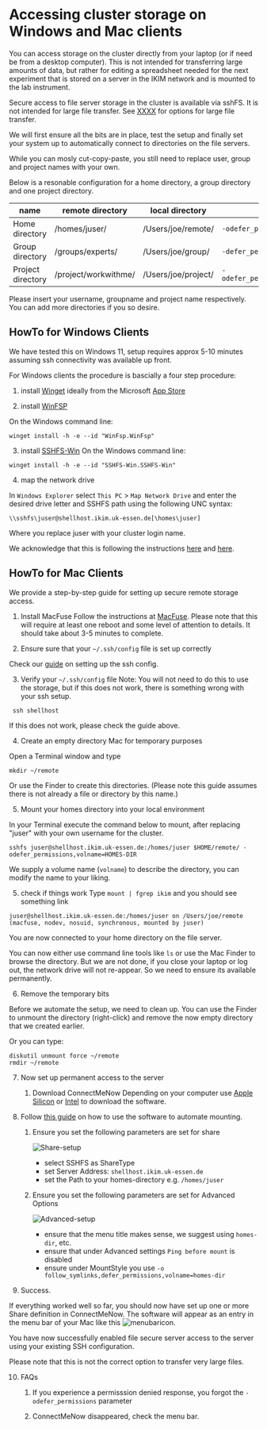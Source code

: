 # Accessing cluster storage on Windows and Mac clients

You can access storage on the cluster directly from your laptop (or if need be from a desktop computer). This is not intended for transferring large amounts of data, but rather for editing a spreadsheet needed for the next experiment that is stored on a server in the IKIM network and is mounted to the lab instrument.

Secure access to file server storage in the cluster is available via sshFS. It is not intended for large file transfer. See [XXXX](http://some.where) for options for large file transfer.

We will first ensure all the bits are in place, test the setup and finally set your system up to automatically connect to directories on the file servers.

While you can mosly cut-copy-paste, you still 
need to replace user, group and project names with your own.

Below is a resonable configuration for a home directory, a group directory and one project directory. 

| name | remote directory | local directory  |  Parameters|
| ---  | --- |  -- | ---| 
| Home directory    | /homes/juser/ | /Users/joe/remote/ |`-odefer_permissions,volname=HOMES-DIR`|
| Group directory    | /groups/experts/ | /Users/joe/group/ |`-defer_permissions,volname=GROUPDIR`|
| Project directory | /project/workwithme/ | /Users/joe/project/|`-odefer_permissions,volname=PROJECTDIR`| 

Please insert your username, groupname and project name respectively. You can add more directories if you so desire.

## HowTo for Windows Clients

We have tested this on Windows 11, setup requires approx 5-10 minutes assuming ssh connectivity was available up front.

For Windows clients the procedure is bascially a four step procedure:

1. install [Winget](https://github.com/microsoft/winget-cli) ideally from the Microsoft [App Store](https://www.microsoft.com/p/app-installer/9nblggh4nns1)

2. install [WinFSP](https://github.com/billziss-gh/winfsp/releases/latest)

On the Windows command line:
```
winget install -h -e --id "WinFsp.WinFsp" 
```

3. install [SSHFS-Win](https://github.com/billziss-gh/sshfs-win/releases)
On the Windows command line:

```
winget install -h -e --id "SSHFS-Win.SSHFS-Win"
```

4. map the network drive 

In `Windows Explorer` select `This PC` > `Map Network Drive` and enter the desired drive letter and SSHFS path using the following UNC syntax:

```
\\sshfs\juser@shellhost.ikim.uk-essen.de[\homes\juser]
```

Where you replace juser with your cluster login name. 

We acknowledge that this is following the instructions [here](https://github.com/winfsp/sshfs-win) and [here](https://www.petergirnus.com/blog/how-to-sshfs-on-windows).

## HowTo for Mac Clients

We provide a step-by-step guide for setting up secure remote storage access.

1. Install MacFuse
Follow the instructions at [MacFuse](https://osxfuse.github.io). Please note that this will require at least one reboot and some level of  attention to details. It should take about 3-5 minutes to complete.

2. Ensure sure that your `~/.ssh/config` file is set up correctly

Check our [guide](access.md) on setting up the ssh config.

3. Verify your `~/.ssh/config` file
Note: You will not need to do this to use the storage, but if this does not work, there is something wrong with your ssh setup.

``` ssh shellhost```

If this does not work, please check the guide above.

4. Create an empty directory Mac for temporary purposes

Open a  Terminal window and type

```mkdir ~/remote ```

Or use the Finder to create this directories. (Please note this guide assumes there is not already a file or directory by this name.)

5. Mount your homes directory into your local environment

In your Terminal execute the command below to mount, after replacing "juser" with your own username for the cluster.

`sshfs juser@shellhost.ikim.uk-essen.de:/homes/juser $HOME/remote/ -odefer_permissions,volname=HOMES-DIR`

We supply a volume name (`volname`) to describe the directory, you can modify the name to your liking.

5. check if things work
Type `mount | fgrep ikim` and you should see something link 
```
juser@shellhost.ikim.uk-essen.de:/homes/juser on /Users/joe/remote (macfuse, nodev, nosuid, synchronous, mounted by juser)
```
You are now connected to your home directory on the file server.

You can now either use command line tools like `ls` or use the Mac Finder to browse the directory. But we are not done, if you close your laptop or log out, the network drive will not re-appear. So we need to ensure its available permanently.

6. Remove the temporary bits

Before we automate the setup, we need to clean up.
You can use the Finder to unmount the directory (right-click) and remove the now empty directory that we created earlier.

Or you can type:

```
diskutil unmount force ~/remote
rmdir ~/remote
```

7. Now set up permanent access to the server

    1. Download ConnectMeNow 
    Depending on your computer use [Apple Silicon]( https://www.tweaking4all.com/downloads/network/ConnectMeNow4-v4.0.18-macOS-arm64.dmg) or [Intel](https://www.tweaking4all.com/downloads/network/ConnectMeNow4-v4.0.18-macOS-x86-64.dmg) to download the software.

8. Follow [this guide](https://www.tweaking4all.com/software/macosx-software/connectmenow-v4/) on how to use the software to automate mounting.

    1. Ensure you set the following parameters are set for share

        ![Share-setup](./assets/ConnectMeNow-share-setup.png)
        * select SSHFS as ShareType
        * set Server Address: `shellhost.ikim.uk-essen.de`
        * set the Path to your homes-directory e.g. `/homes/juser`

    2. Ensure you set the following parameters are set for Advanced Options

        ![Advanced-setup](./assets/ConnectMeNow-advanced-setup.png)
        * ensure that the menu title makes sense, we suggest using `homes-dir`, etc.
        * ensure that under Advanced settings `Ping before mount` is disabled
        * ensure under MountStyle you use `-o follow_symlinks,defer_permissions,volname=homes-dir`


9. Success.

If everything worked well so far, you should now have set up one or more Share definition in ConnectMeNow. The software will appear as an entry in the menu bar of your Mac like this
![menubaricon](./assets/ConnectMeNow-icon.png).

You have now successfully enabled file secure server access to the server using your existing SSH configuration.

Please note that this is not the correct option to transfer very large files. 


10. FAQs

    1. If you experience a permisssion denied response, you forgot the `-odefer_permissions` parameter

    2. ConnectMeNow disappeared, check the menu bar.